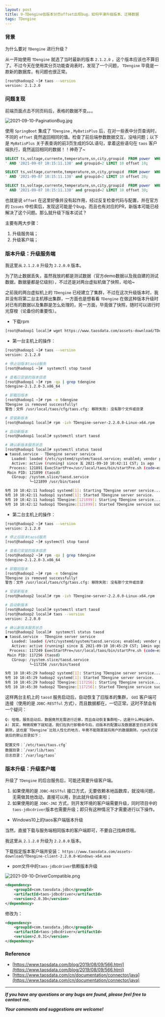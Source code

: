 ```yaml
---
layout: post
title: 9-TDengine低版本分页offset出现bug，如何平滑升级版本、迁移数据
tags: TDengine
---
```


### 背景

为什么要对 `TDengine` 进行升级？

从一开始使用 `TDengine` 就选了当时最新的版本 `2.1.2.0` ，这个版本应该也不算旧了。不过今天在使用其分页功能查询表时，发现了一个问题， `TDengine` 毕竟是一款新的数据库，有问题也很正常。

```bash
[root@hadoop2 ~]# taos --version
version: 2.1.2.0
```

### 问题复现

前端页面点击不同页码后，表格的数据不变。。。

![2021-09-10-PaginationBug.jpg](https://github.com/heartsuit/heartsuit.github.io/raw/master/pictures/2021-09-10-PaginationBug.jpg)

使用 `SpringBoot` 集成了 `TDengine` , `MyBatisPlus` 后，在对一些表中分页查询时，不同的 `offset` 竟然返回相同的值。检查了前后端参数数据交互，没啥问题；以下是 `MyBatisPlus` 关于表查询的前3页生成的SQL语句，拿着这些语句在 `taos` 客户端执行，竟然返回相同的数据！！神奇了~

```sql
SELECT ts,voltage,currente,temperature,sn,city,groupid  FROM power  WHERE sn = '1105' AND ts BETWEEN '2021-09-07 09:15:11.138
' AND '2021-09-07 10:15:11.138' and groupid=2 LIMIT 10 offset 10;

SELECT ts,voltage,currente,temperature,sn,city,groupid  FROM power  WHERE sn = '1105' AND ts BETWEEN '2021-09-07 09:15:11.138
' AND '2021-09-07 10:15:11.138' and groupid=2 LIMIT 10 offset 20;

SELECT ts,voltage,currente,temperature,sn,city,groupid  FROM power  WHERE sn = '1105' AND ts BETWEEN '2021-09-07 09:15:11.138
' AND '2021-09-07 10:15:11.138' and groupid=2 LIMIT 10 offset 30;
```

也就是说 `offset` 在这里好像并没有起作用，经过反复检查代码与配置，并在官方的 `Issues` 中检索后，发现这可能是个bug，而且也有对应的PR，新版本可能已经解决了这个问题。那么就升级下版本试试？

主要有两大步骤：
1. 升级服务端；
2. 升级客户端；

### 版本升级：升级服务端

我这里从 `2.1.2.0` 升级为 `2.2.0.0` 版本。

为了防止数据丢失，虽然我放的都是测试数据（官方demo数据以及我自建的测试数据，数据量都是亿级别），不过还是对两台虚拟机做了快照，哈哈~

之前我的两台虚拟机上的 `TDengine` 已经建立了集群，不过在这次升级版本时，我并没有将第二台主机移出集群，一方面也是想看看 `TDengine` 在做这种版本升级时对已有的数据以及集群是怎么处理的，另一方面，毕竟做了快照，随时可以进行时光穿梭（论备份的重要性）。

* 下载rpm

```bash
[root@hadoop1 local]# wget https://www.taosdata.com/assets-download/TDengine-server-2.2.0.0-Linux-x64.rpm
```

* 第一台主机上的操作：

```bash
[root@hadoop1 ~]# taos --version
version: 2.1.2.0

# 停止旧版本taosd服务
[root@hadoop1 ~]#  systemctl stop taosd

# 查看已安装的版本信息
[root@hadoop1 ~]# rpm -qa | grep tdengine
tdengine-2.1.2.0-3.x86_64

# 卸载旧版本
[root@hadoop1 ~]# rpm -e tdengine
TDengine is removed successfully!
警告：文件 /usr/local/taos/cfg/taos.cfg: 移除失败: 没有那个文件或目录

# 安装新版本
[root@hadoop1 local]# rpm -ivh TDengine-server-2.2.0.0-Linux-x64.rpm

# 启动新版本
[root@hadoop1 local]# systemctl start taosd

# 确认新版本服务状态
[root@hadoop1 local]# systemctl status taosd
● taosd.service - TDengine server service
   Loaded: loaded (/etc/systemd/system/taosd.service; enabled; vendor preset: disabled)
   Active: active (running) since 五 2021-09-10 10:42:11 CST; 1s ago
  Process: 121891 ExecStartPre=/usr/local/taos/bin/startPre.sh (code=exited, status=0/SUCCESS)
 Main PID: 121899 (taosd)
   CGroup: /system.slice/taosd.service
           └─121899 /usr/bin/taosd

9月 10 10:42:11 hadoop1 systemd[1]: Starting TDengine server service...
9月 10 10:42:11 hadoop1 systemd[1]: Started TDengine server service.
9月 10 10:42:11 hadoop1 TDengine:[121899]: Starting TDengine service...
9月 10 10:42:12 hadoop1 TDengine:[121899]: Started TDengine service successfully.
```

* 第二台主机上的操作：

```bash
[root@hadoop2 ~]# taos --version
version: 2.1.2.0

# 停止旧版本taosd服务
[root@hadoop2 ~]# systemctl stop taosd

# 查看已安装的版本信息
[root@hadoop2 ~]# rpm -qa | grep tdengine
tdengine-2.1.2.0-3.x86_64

# 卸载旧版本
[root@hadoop2 ~]# rpm -e tdengine
TDengine is removed successfully!
警告：文件 /usr/local/taos/cfg/taos.cfg: 移除失败: 没有那个文件或目录

# 安装新版本
[root@hadoop2 local]# rpm -ivh TDengine-server-2.2.0.0-Linux-x64.rpm

# 启动新版本
[root@hadoop2 local]# systemctl start taosd
[root@hadoop2 local]# taos --version
version: 2.2.0.0

# 确认新版本服务状态
[root@hadoop2 local]#  systemctl status taosd
● taosd.service - TDengine server service
   Loaded: loaded (/etc/systemd/system/taosd.service; enabled; vendor preset: disabled)
   Active: active (running) since 五 2021-09-10 10:45:29 CST; 14min ago
  Process: 117249 ExecStartPre=/usr/local/taos/bin/startPre.sh (code=exited, status=0/SUCCESS)
 Main PID: 117256 (taosd)
   CGroup: /system.slice/taosd.service
           └─117256 /usr/bin/taosd

9月 10 10:45:29 hadoop2 systemd[1]: Starting TDengine server service...
9月 10 10:45:29 hadoop2 systemd[1]: Started TDengine server service.
9月 10 10:45:29 hadoop2 TDengine:[117256]: Starting TDengine service...
9月 10 10:45:30 hadoop2 TDengine:[117256]: Started TDengine service successfully.
```

这样两台主机上的 `taosd` 服务启动后，自动恢复了旧版本的集群， `GUI` 客户端可连接（使用的是 `JDBC-RESTful` 方式），而且数据都在，一切正常。这时不禁会有一个疑问：

```
Q: 哇哦，服务启动后，数据竟然无需进行迁移，而且自动恢复集群啦~，这是什么神仙操作。
A: 其实，稍微观察下就知道，我们在执行卸载命令后，旧版本的配置以及数据甚至日志并没有删除，这也是`TDengine`比较人性化的地方，毕竟不能随意就将用户的数据删除。rpm方式安装后的默认目录如下：

配置文件：`/etc/taos/taos.cfg`
数据目录：`/var/lib/taos`
日志目录：`/var/log/taos`
```

### 版本升级：升级客户端

升级了 `TDengine` 的后台服务后，可能还需要升级客户端。

1. 如果使用的是 `JDBC-RESTful` 接口方式，无要依赖本地函数库，就没啥问题，无需做其他改动，直接可以用，到此就升级结束啦；
2. 如果使用的是 `JDBC-JNI` 方式，则开发环境的客户端需要升级，同时项目中的`taos-jdbcdriver`版本也需要升级；即只有这种情况下才需要进行以下操作。

* Windows10上的taos客户端版本升级

当然，直接下载与服务端相同版本的客户端即可，不要自己找麻烦哦。

我这里从 `2.1.2.0` 升级为 `2.2.0.0` 版本。

下载指定版本客户端并安装： `https://www.taosdata.com/assets-download/TDengine-client-2.2.0.0-Windows-x64.exe`

* pom文件中的`taos-jdbcdriver`依赖版本升级

![2021-09-10-DriverCompatible.png](https://github.com/heartsuit/heartsuit.github.io/raw/master/pictures/2021-09-10-DriverCompatible.png)

```xml
<dependency>
    <groupId>com.taosdata.jdbc</groupId>
    <artifactId>taos-jdbcdriver</artifactId>
    <version>2.0.30</version>
</dependency>
```

修改为：

```xml
<dependency>
    <groupId>com.taosdata.jdbc</groupId>
    <artifactId>taos-jdbcdriver</artifactId>
    <version>2.0.31</version>
</dependency>
```

### Reference

* [https://www.taosdata.com/blog/2019/08/09/566.html](https://www.taosdata.com/blog/2019/08/09/566.html)
* [https://www.taosdata.com/cn/documentation/connector/java](https://www.taosdata.com/cn/documentation/connector/java)

---

***If you have any questions or any bugs are found, please feel free to contact me.***

***Your comments and suggestions are welcome!***
